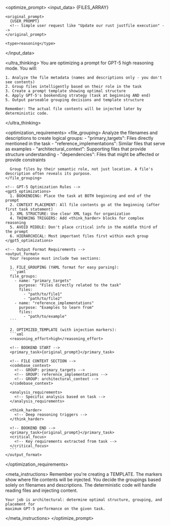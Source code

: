 <optimize_prompt>
  <input_data>
    <files>
      {FILES_ARRAY}
      <!-- Array of {filename: string, description: string} objects -->
    </files>

    <original_prompt>
      {USER_PROMPT}
      <!-- Simple user request like "Update our rust justfile execution" -->
    </original_prompt>

    <type>reasoning</type>
  </input_data>

  <ultra_thinking>
    You are optimizing a prompt for GPT-5 high reasoning mode. You will:

    1. Analyze the file metadata (names and descriptions only - you don't see contents)
    2. Group files intelligently based on their role in the task
    3. Create a prompt template showing optimal structure
    4. Apply GPT-5's bookending strategy (task at beginning AND end)
    5. Output parseable grouping decisions and template structure

    Remember: The actual file contents will be injected later by deterministic code.
  </ultra_thinking>

  <optimization_requirements>
    <!-- File Grouping Strategy -->
    <file_grouping>
      Analyze the filenames and descriptions to create logical groups:
      - "primary_targets": Files directly mentioned in the task
      - "reference_implementations": Similar files that serve as examples
      - "architectural_context": Supporting files that provide structure understanding
      - "dependencies": Files that might be affected or provide constraints

      Group files by their semantic role, not just location. A file's description often reveals its purpose.
    </file_grouping>

    <!-- GPT-5 Optimization Rules -->
    <gpt5_optimizations>
      1. BOOKENDING: Place the task at BOTH beginning and end of the prompt
      2. CONTEXT PLACEMENT: All file contents go at the beginning (after first task statement)
      3. XML STRUCTURE: Use clear XML tags for organization
      4. THINKING TRIGGERS: Add <think_harder> blocks for complex reasoning
      5. AVOID MIDDLE: Don't place critical info in the middle third of the prompt
      6. HIERARCHICAL: Most important files first within each group
    </gpt5_optimizations>

    <!-- Output Format Requirements -->
    <output_format>
      Your response must include two sections:

      1. FILE_GROUPING (YAML format for easy parsing):
      ```yaml
      file_groups:
        - name: "primary_targets"
          purpose: "Files directly related to the task"
          files:
            - "path/to/file1"
            - "path/to/file2"
        - name: "reference_implementations"
          purpose: "Examples to learn from"
          files:
            - "path/to/example"
      ```

      2. OPTIMIZED_TEMPLATE (with injection markers):
      ```xml
      <reasoning_effort>high</reasoning_effort>

      <!-- BOOKEND START -->
      <primary_task>{original_prompt}</primary_task>

      <!-- FILE CONTEXT SECTION -->
      <codebase_context>
        <!-- GROUP: primary_targets -->
        <!-- GROUP: reference_implementations -->
        <!-- GROUP: architectural_context -->
      </codebase_context>

      <analysis_requirements>
        <!-- Specific analysis based on task -->
      </analysis_requirements>

      <think_harder>
        <!-- Deep reasoning triggers -->
      </think_harder>

      <!-- BOOKEND END -->
      <primary_task>{original_prompt}</primary_task>
      <critical_focus>
        <!-- Key requirements extracted from task -->
      </critical_focus>
      ```
    </output_format>
  </optimization_requirements>

  <meta_instructions>
    Remember you're creating a TEMPLATE. The <!-- GROUP: name --> markers show where
    file contents will be injected. You decide the groupings based solely on filenames
    and descriptions. The deterministic code will handle reading files and injecting content.

    Your job is architectural: determine optimal structure, grouping, and placement for
    maximum GPT-5 performance on the given task.
  </meta_instructions>
</optimize_prompt>